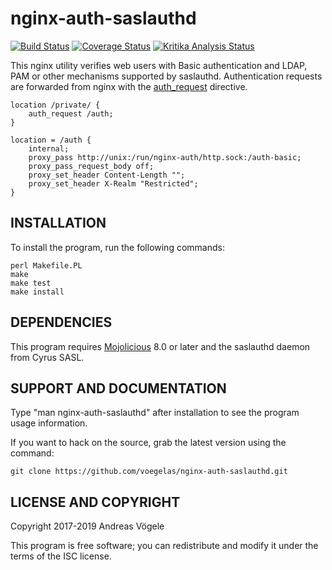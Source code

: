 # nginx-auth-saslauthd

[![Build Status](https://travis-ci.org/voegelas/nginx-auth-saslauthd.svg?branch=master)](https://travis-ci.org/voegelas/nginx-auth-saslauthd) [![Coverage Status](https://coveralls.io/repos/github/voegelas/nginx-auth-saslauthd/badge.svg?branch=master)](https://coveralls.io/github/voegelas/nginx-auth-saslauthd?branch=master) [![Kritika Analysis Status](https://kritika.io/users/voegelas/repos/2461460754275273/heads/master/status.svg)](https://kritika.io/users/voegelas/repos/2461460754275273/heads/master/)

This nginx utility verifies web users with Basic authentication and LDAP, PAM
or other mechanisms supported by saslauthd. Authentication requests are
forwarded from nginx with the
[auth_request](https://nginx.org/en/docs/http/ngx_http_auth_request_module.html)
directive.

```Nginx
location /private/ {
    auth_request /auth;
}

location = /auth {
    internal;
    proxy_pass http://unix:/run/nginx-auth/http.sock:/auth-basic;
    proxy_pass_request_body off;
    proxy_set_header Content-Length "";
    proxy_set_header X-Realm "Restricted";
}
```

## INSTALLATION

To install the program, run the following commands:

```
perl Makefile.PL
make
make test
make install
```

## DEPENDENCIES

This program requires [Mojolicious](http://mojolicious.org/) 8.0 or later and
the saslauthd daemon from Cyrus SASL.

## SUPPORT AND DOCUMENTATION

Type "man nginx-auth-saslauthd" after installation to see the program usage
information.

If you want to hack on the source, grab the latest version using the command:

```
git clone https://github.com/voegelas/nginx-auth-saslauthd.git
```

## LICENSE AND COPYRIGHT

Copyright 2017-2019 Andreas Vögele

This program is free software; you can redistribute and modify it under the
terms of the ISC license.

